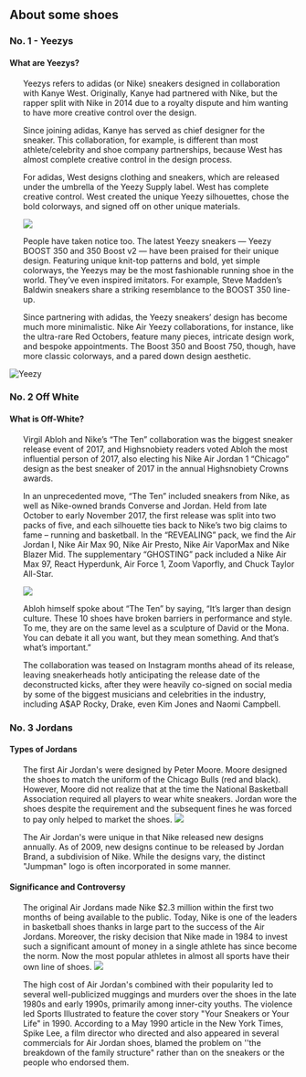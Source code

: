 <h2> About some shoes </h2>
<h3> No. 1 - Yeezys </h3>
<h4> What are Yeezys? </h4>
<ul> Yeezys refers to adidas (or Nike) sneakers designed in collaboration with Kanye West. Originally, Kanye had partnered with Nike, but the rapper split with Nike in 2014 due to a royalty dispute and him wanting to have more creative control over the design.

Since joining adidas, Kanye has served as chief designer for the sneaker. This collaboration, for example, is different than most athlete/celebrity and shoe company partnerships, because West has almost complete creative control in the design process.

For adidas, West designs clothing and sneakers, which are released under the umbrella of the Yeezy Supply label. West has complete creative control. West created the unique Yeezy silhouettes, chose the bold colorways, and signed off on other unique materials.    

<img src="https://www.rebelfrombirth.com/wp-content/uploads/2016/07/kanye-west-adidas-yeezy-expansion-001.jpg">

People have taken notice too. The latest Yeezy sneakers — Yeezy BOOST 350 and 350 Boost v2 — have been praised for their unique design. Featuring unique knit-top patterns and bold, yet simple colorways, the Yeezys may be the most fashionable running shoe in the world. They’ve even inspired imitators. For example, Steve Madden’s Baldwin sneakers share a striking resemblance to the BOOST 350 line-up.

Since partnering with adidas, the Yeezy sneakers’ design has become much more minimalistic. Nike Air Yeezy collaborations, for instance, like the ultra-rare Red Octobers, feature many pieces, intricate design work, and bespoke appointments. The Boost 350 and Boost 750, though, have more classic colorways, and a pared down design aesthetic.</ul>  

![Yeezy](https://sneakerbardetroit.com/wp-content/uploads/2018/01/Every-adidas-Yeezy-Colorway-Release.png)  

<h3> No. 2 Off White </h3>
<h4> What is Off-White? </h4>
<ul> Virgil Abloh and Nike’s “The Ten” collaboration was the biggest sneaker release event of 2017, and Highsnobiety readers voted Abloh the most influential person of 2017, also electing his Nike Air Jordan 1 “Chicago” design as the best sneaker of 2017 in the annual Highsnobiety Crowns awards.

In an unprecedented move, “The Ten” included sneakers from Nike, as well as Nike-owned brands Converse and Jordan. Held from late October to early November 2017, the first release was split into two packs of five, and each silhouette ties back to Nike’s two big claims to fame – running and basketball. In the “REVEALING” pack, we find the Air Jordan I, Nike Air Max 90, Nike Air Presto, Nike Air VaporMax and Nike Blazer Mid. The supplementary “GHOSTING” pack included a Nike Air Max 97, React Hyperdunk, Air Force 1, Zoom Vaporfly, and Chuck Taylor All-Star.  


<img src="https://sneakernews.com/wp-content/uploads/2017/08/virgil-abloh-off-white-nike-release-dates.jpg">  

Abloh himself spoke about “The Ten” by saying, “It’s larger than design culture. These 10 shoes have broken barriers in performance and style. To me, they are on the same level as a sculpture of David or the Mona. You can debate it all you want, but they mean something. And that’s what’s important.”

The collaboration was teased on Instagram months ahead of its release, leaving sneakerheads hotly anticipating the release date of the deconstructed kicks, after they were heavily co-signed on social media by some of the biggest musicians and celebrities in the industry, including A$AP Rocky, Drake, even Kim Jones and Naomi Campbell. </ul>

<h3> No. 3 Jordans </h3>
<h4> Types of Jordans </h4>
<ul>The first Air Jordan's were designed by Peter Moore. Moore designed the shoes to match the uniform of the Chicago Bulls (red and black). However, Moore did not realize that at the time the National Basketball Association required all players to wear white sneakers. Jordan wore the shoes despite the requirement and the subsequent fines he was forced to pay only helped to market the shoes.

<img src="https://sneakernews.com/wp-content/uploads/2017/02/stadium-goods-best-selling-air-jordans-february-2017-01.jpg">

The Air Jordan's were unique in that Nike released new designs annually. As of 2009, new designs continue to be released by Jordan Brand, a subdivision of Nike. While the designs vary, the distinct "Jumpman" logo is often incorporated in some manner.</ul>

<h4> Significance and Controversy </h4>
<ul> The original Air Jordans made Nike $2.3 million within the first two months of being available to the public. Today, Nike is one of the leaders in basketball shoes thanks in large part to the success of the Air Jordans. Moreover, the risky decision that Nike made in 1984 to invest such a significant amount of money in a single athlete has since become the norm. Now the most popular athletes in almost all sports have their own line of shoes.

<img src="https://sneakernews.com/wp-content/uploads/2014/03/michael-jordan-comeback-1995.jpg">

The high cost of Air Jordan's combined with their popularity led to several well-publicized muggings and murders over the shoes in the late 1980s and early 1990s, primarily among inner-city youths. The violence led Sports Illustrated to feature the cover story "Your Sneakers or Your Life" in 1990. According to a May 1990 article in the New York Times, Spike Lee, a film director who directed and also appeared in several commercials for Air Jordan shoes, blamed the problem on ''the breakdown of the family structure" rather than on the sneakers or the people who endorsed them.

